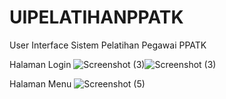 # UIPELATIHANPPATK
User Interface Sistem Pelatihan Pegawai PPATK

Halaman Login
![Screenshot (3)](https://github.com/user-attachments/assets/d367ce47-b3c7-4f43-99ea-2b365dfbcbe1)![Screenshot (3)](https://github.com/user-attachments/assets/d367ce47-b3c7-4f43-99ea-2b365dfbcbe1)

Halaman Menu
![Screenshot (5)](https://github.com/user-attachments/assets/2e5cb086-a0c4-41c8-a23c-a82499c0dcd3)
